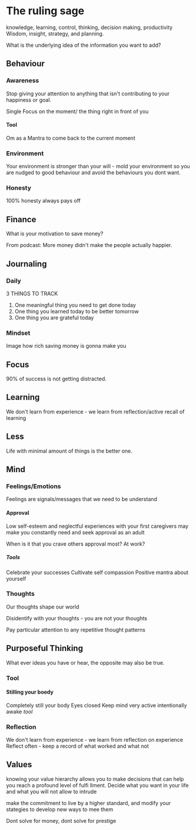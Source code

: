 # The ruling sage
knowledge, learning, control, thinking, decision making, productivity
Wisdom, insight, strategy, and planning.

What is the underlying idea of the information you want to add?

## Behaviour

### Awareness
Stop giving your attention to anything that isn't contributing to your happiness or goal.

Single Focus on the moment/ the thing right in front of you

#### Tool
Om as a Mantra to come back to the current moment


### Environment
Your environment is stronger than your will - mold your environment so you are nudged to good behaviour and avoid the behaviours you dont want.

### Honesty
100% honesty always pays off

## Finance
What is your motivation to save money?

From podcast: More money didn't make the people actually happier.
## Journaling

### Daily
3 THINGS TO TRACK
1. One meaningful thing you need to get done today
2. One thing you learned today to be better tomorrow
3. One thing you are grateful today

### Mindset
Image how rich saving money is gonna make you

## Focus
90% of success is not getting distracted.

## Learning
We don't learn from experience - we learn from reflection/active recall of learning

## Less
Life with minimal amount of things is the better one.

## Mind

### Feelings/Emotions
Feelings are signals/messages that we need to be understand

#### Approval
Low self-esteem and neglectful experiences with your first caregivers may make you constantly need and seek approval as an adult

When is it that you crave others approval most? At work? 

##### Tools
Celebrate your successes
Cultivate self compassion
Positive mantra about yourself


### Thoughts
Our thoughts shape our world

Disidentify with your thoughts - you are not your thoughts

Pay particular attention to any repetitive thought patterns

## Purposeful Thinking
What ever ideas you have or hear, the opposite may also be true.

### Tool 
#### Stilling your boedy
Completely still your body
Eyes closed
Keep mind very active
intentionally awake
*tool*

### Reflection
We don't learn from experience - we learn from reflection on experience
Reflect often - keep a record of what worked and what not



## Values
knowing your value hierarchy allows you to make decisions that can help you reach a profound level of fulfi llment.
Decide what you want in your life and what you will not allow to intrude

make the commitment to live by a higher standard, and modify your stategies to develop new ways to mee them

Dont solve for money, dont solve for prestige



